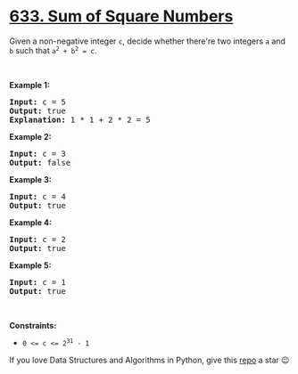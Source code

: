 # [633. Sum of Square Numbers][title]

<p>Given a non-negative integer <code>c</code>, decide whether there're two integers <code>a</code> and <code>b</code> such that <code>a<sup>2</sup> + b<sup>2</sup> = c</code>.</p>
<p> </p>
<p><strong>Example 1:</strong></p>
<pre><strong>Input:</strong> c = 5
<strong>Output:</strong> true
<strong>Explanation:</strong> 1 * 1 + 2 * 2 = 5
</pre>
<p><strong>Example 2:</strong></p>
<pre><strong>Input:</strong> c = 3
<strong>Output:</strong> false
</pre>
<p><strong>Example 3:</strong></p>
<pre><strong>Input:</strong> c = 4
<strong>Output:</strong> true
</pre>
<p><strong>Example 4:</strong></p>
<pre><strong>Input:</strong> c = 2
<strong>Output:</strong> true
</pre>
<p><strong>Example 5:</strong></p>
<pre><strong>Input:</strong> c = 1
<strong>Output:</strong> true
</pre>
<p> </p>
<p><strong>Constraints:</strong></p>
<ul>
<li><code>0 &lt;= c &lt;= 2<sup>31</sup> - 1</code></li>
</ul>


If you love Data Structures and Algorithms in Python, give this [repo][me] a star :wink:

[title]: https://leetcode.com/problems/sum-of-square-numbers
[me]: https://github.com/bumblebee211196/awesome-python-leetcode
